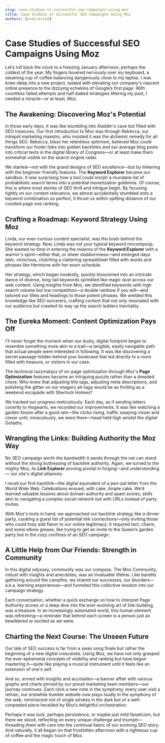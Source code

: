 ```yaml
---
slug: case-studies-of-successful-seo-campaigns-using-moz
title: Case Studies of Successful SEO Campaigns Using Moz
authors: [undirected]
---
```



# Case Studies of Successful SEO Campaigns Using Moz

Let’s roll back the clock to a freezing January afternoon; perhaps the coldest of the year. My fingers hovered nervously over my keyboard, a steaming cup of coffee balancing dangerously close to my laptop. I was knee-deep into a new project, tasked with elevating our company's nascent online presence to the dizzying echelons of Google’s first page. With countless failed attempts and half-baked strategies littering my past, I needed a miracle—or at least, Moz.

## The Awakening: Discovering Moz's Potential

In those early days, it was like stumbling into Aladdin's cave but filled with SEO treasures. Our first introduction to Moz was through Rebecca, our intrepid marketing maestro, who insisted it was the alchemic remedy for all things SEO. Rebecca, bless her relentless optimism, believed Moz could transform our footer links into golden backlinks and our average blog posts into critical texts in the digital library of Congress—or at least make them somewhat visible on the search engine radar.

We started—not with the grand designs of SEO excellence—but by tinkering with the beginner-friendly features. The **Keyword Explorer** became our sandbox. It was surprising how a tool could morph a mundane list of probabilistic search terms into a potential monetization goldmine. Of course, this is where most stories of SEO thrill and intrigue begin. By focusing tightly on our content relevance, we almost accidentally stumbled onto a keyword combination so perfect, it thrust us within spitting distance of our coveted page one ranking.

## Crafting a Roadmap: Keyword Strategy Using Moz

Linda, our ever-curious content specialist, was the brain behind the keyword strategy. Now, Linda was not your typical keyword nincompoop. She wasted no time in entering the miasma of the **Keyword Explorer** with a warrior's spirit—either that, or sheer stubbornness—and emerged days later, victorious, clutching a clattering spreadsheet filled with words and phrases like Hermione with her exam schedule.

Her strategy, which began modestly, quickly blossomed into an intricate dance of diverse, long-tail keywords sprinkled like magic dust across our web content. Using insights from Moz, we identified keywords with high search volume but low competition—a double rainbow if you will—and tailored our titles and headings to those potent phrases. We wielded this knowledge like SEO sorcerers, crafting content that not only resonated with our audience but crawled its way up the search ladders inevitably.

## The Eureka Moment: Content Optimization Pays Off

I'll never forget the moment when our dusty, digital footprint began to resemble something more akin to a trail—a tangible, easily navigable path that actual people were interested in following. It was like discovering a secret passage hidden behind your bookcase that led directly to a room filled with treasure, or visitors in our case.

The technical razzmatazz of on-page optimization through Moz's **Page Optimization** features became an intriguing puzzle rather than a dreaded chore. Who knew that adjusting title tags, adjusting meta descriptions, and polishing the glitter on our imagery alt-tags would be as thrilling as a weekend escapade with Sherlock Holmes? 

We tracked our progress meticulously. Each day, as if sending letters covertly to Hogwarts, we recorded our improvements. It was like watching a garden bloom after a good rain—the clicks rising, traffic swaying closer and closer until, miraculously, we were there—head held high amidst the digital Goliaths.

## Wrangling the Links: Building Authority the Moz Way

No SEO campaign worth the bandwidth it sends through the net can stand without the strong buttressing of backlink authority. Again, we turned to the mighty Moz, its **Link Explorer** proving pivotal in forging—and understanding— our site's digital alliances.

I recall our first backlink—the digital equivalent of a pen-pal letter from the World Wide Web. Celebrations ensued, with cake. Ample cake. We’d learned valuable lessons about domain authority and spam scores, skills akin to navigating a complex social network but with URLs instead of party invites.

With Moz's tools in hand, we approached our backlink strategy like a dinner party, curating a guest list of potential link connections—only inviting those who could truly add flavor to our online legitimacy. It required tact, charm, and some elbow grease, like trying to get an invite to the Queen’s garden party but in the cozy confines of an SEO campaign.

## A Little Help from Our Friends: Strength in Community

In this digital odyssey, community was our compass. The Moz Community, robust with insights and anecdotes, was an invaluable lifeline. Like bandits gathering around the campfire, we shared our successes, our blunders—a.k.a. learning experiences—and funneled this collective wisdom into our campaign strategy.

Each conversation, whether a quick exchange on how to interpret Page Authority scores or a deep dive into the ever-evolving art of link-building, was a treasure. In an increasingly automated world, this human element was refreshing—a reminder that behind each screen is a person just as bewildered or excited as we were.

## Charting the Next Course: The Unseen Future

Our tale of SEO success is far from a swan song finale but rather the beginning of a new digital crescendo. Using Moz, we have not only grasped the ever-ephemeral concepts of visibility and ranking but have begun mastering it—quite like playing a musical instrument until it feels like an extension of one's self.

And so, armed with insights and accolades—a banner affair with various graphs and charts pinned by our proud marketing team members—our journey continues. Each click a new note in the symphony, every user visit a refrain, our erstwhile humble website now plays loudly in the symphony of the web, reminiscent not of single strokes in the dark but of a well-conpeated piece heralded by Moz’s delightful orchestration.

Perhaps it was luck, perhaps persistence, or maybe just mild fanaticism, but there we stood, reflecting on every unique challenge and triumph—threading them with care into the continual fabric of our evolving SEO story. And naturally, it all began on that frostbitten afternoon with a righteous cup of coffee and the magic touch of Moz.